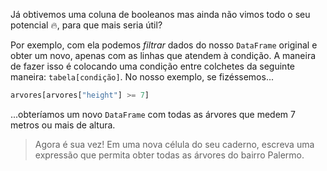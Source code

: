 Já obtivemos uma coluna de booleanos mas ainda não vimos todo o seu potencial 🔥, para que mais seria útil?

Por exemplo, com ela podemos _filtrar_ dados do nosso `DataFrame` original e obter um novo, apenas com as linhas que atendem à condição. A maneira de fazer isso é colocando uma condição entre colchetes da seguinte maneira: `tabela[condição]`. No nosso exemplo, se fizéssemos...


```python
arvores[arvores["height"] >= 7]
```

...obteríamos um novo `DataFrame` com todas as árvores que medem 7 metros ou mais de altura.

> Agora é sua vez! Em uma nova célula do seu caderno, escreva uma expressão que permita obter todas as árvores do bairro Palermo.
